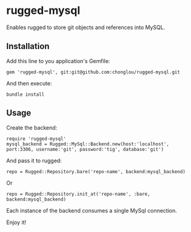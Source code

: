 rugged-mysql
============

Enables rugged to store git objects and references into MySQL.



## Installation

Add this line to you application's Gemfile:

    gem 'rugged-mysql', git:git@github.com:chonglou/rugged-mysql.git

And then execute:

    bundle install


## Usage

Create the backend:

    require 'rugged-mysql'
    mysql_backend = Rugged::MySql::Backend.new(host:'localhost', port:3306, username:'git', password:'tig', database:'git')

And pass it to rugged:
    
    repo = Rugged::Repository.bare('repo-name', backend:mysql_backend)

Or

    repo = Rugged::Repository.init_at('repo-name', :bare, backend:mysql_backend)


Each instance of the backend consumes a single MySql connection.

Enjoy it!
